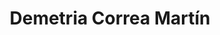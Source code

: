 ---
title: "Demetria Correa Martín"
url: /robledillo-de-la-vera/demetria-correa-martin/
shop: Bäckerei
---